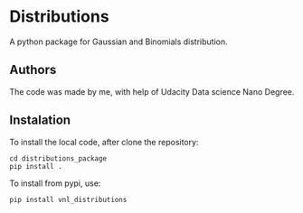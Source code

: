 # Distributions
A python package for Gaussian and Binomials distribution.



## Authors

The code was made by me, with help of Udacity Data science Nano Degree.



## Instalation

To install the local code, after clone the repository:

```
cd distributions_package
pip install .
```


To install from pypi, use:

```
pip install vnl_distributions
```
